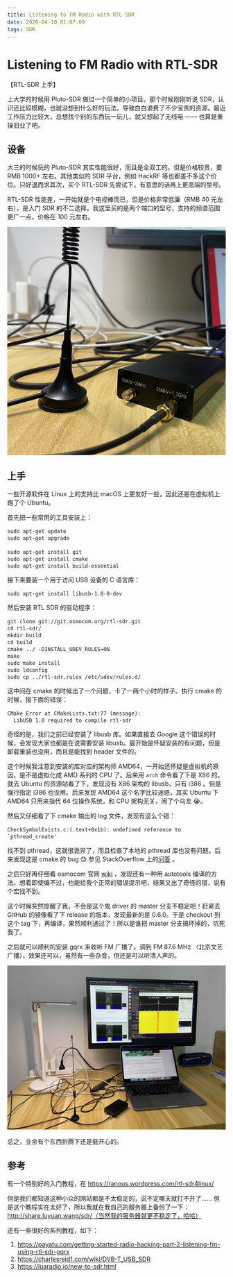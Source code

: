 ```yaml
---
title: Listening to FM Radio with RTL-SDR
date: 2020-04-10 01:07:09
tags: SDR
---
```


# Listening to FM Radio with RTL-SDR

【RTL-SDR 上手】

上大学的时候用 Pluto-SDR 做过一个简单的小项目。那个时候刚刚听说 SDR，认识还比较模糊，也就没想到什么好的玩法，导致白白浪费了不少宝贵的资源。最近工作压力比较大，总想找个别的东西玩一玩儿，就又想起了无线电 —— 也算是重操旧业了吧。

## 设备

大三的时候玩的 Pluto-SDR 其实性能很好，而且是全双工的。但是价格较贵，要 RMB 1000+ 左右。其他类似的 SDR 平台，例如 HackRF 等也都差不多这个价位。只好退而求其次，买个 RTL-SDR 先尝试下，有意思的话再上更高端的型号。

RTL-SDR 性能差，一开始就是个电视棒而已，但是价格非常低廉（RMB 40 元左右），是入门 SDR 的不二选择。我这里买的是两个端口的型号，支持的频谱范围更广一点，价格在 100 元左右。

![rtl-sdr-device](/img/listen-fm-rtl-sdr/rtl-sdr-device.jpg)

## 上手

一些开源软件在 Linux 上的支持比 macOS 上更友好一些，因此还是在虚拟机上跑了个 Ubuntu。

首先把一些常用的工具安装上：

```shell
sudo apt-get update
sudo apt-get upgrade

sudo apt-get install git
sudo apt-get install cmake
sudo apt-get install build-essential
```

接下来要装一个用于访问 USB 设备的 C 语言库：

```shell
sudo apt-get install libusb-1.0-0-dev
```

然后安装 RTL SDR 的驱动程序：

```shell
git clone git://git.osmocom.org/rtl-sdr.git
cd rtl-sdr/
mkdir build
cd build
cmake ../ -DINSTALL_UDEV_RULES=ON
make
sudo make install
sudo ldconfig
sudo cp ../rtl-sdr.rules /etc/udev/rules.d/
```

这中间在 cmake 的时候出了一个问题，卡了一两个小时的样子。执行 cmake 的时候，报下面的错误：

```
CMake Error at CMakeLists.txt:77 (message):
  LibUSB 1.0 required to compile rtl-sdr
```

奇怪的是，我们之前已经安装了 libusb 库。如果直接去 Google 这个错误的时候，会发现大家也都是在说需要安装 libusb。最开始是怀疑安装的有问题，但是卸载重装也没用，而且是能找到 header 文件的。

这个时候我注意到安装的库对应的架构师 AMD64，一开始还怀疑是虚拟机的原因，是不是虚拟化成 AMD 系列的 CPU 了。后来用 `arch` 命令看了下是 X86 的。就去 Ubuntu 的资源站看了下，发现没有 X86 架构的 libusb，只有 i386 。但是强行指定 i386 也没用。后来发现 AMD64 这个名字比较迷惑，其实 Ubuntu 下 AMD64 只用来指代 64 位操作系统，和 CPU 架构无关，闹了个乌龙 😭。

然后又仔细看了下 cmake 输出的 log 文件，发现有这么个错：

```shell
CheckSymbolExists.c:(.text+0x1b): undefined reference to `pthread_create'
```

找不到 pthread，这就很诡异了，而且检查了本地的 pthread 库也没有问题。后来发现这是 cmake 的 bug 😓 参见 StackOverflow 上的[问答](https://stackoverflow.com/questions/24813827/cmake-failing-to-detect-pthreads-due-to-warnings/25130590#25130590) 。

之后只好再仔细看 osmocom 官网 [wiki](https://osmocom.org/projects/rtl-sdr/wiki/Rtl-sdr) ，发现还有一种用 autotools 编译的方法。想着即使编不过，也能给我个正常的错误提示吧，结果又出了奇怪的错，说有个宏找不到。

这个时候突然惊醒了我，不会是这个鬼 driver 的 master 分支不稳定吧！赶紧去 GitHub 的镜像看了下 release 的版本，发现最新的是 0.6.0。于是 checkout 到这个 tag 下，再编译，果然顺利通过了！所以是谁把 master 分支搞坏掉的，坑死我了。

之后就可以顺利的安装 gqrx 来收听 FM 广播了。调到 FM 87.6 MHz （北京文艺广播），效果还可以，虽然有一些杂音，但还是可以听清人声的。

![desktop](/img/listen-fm-rtl-sdr/desktop.jpg)

总之，业余有个东西折腾下还是挺开心的。

## 参考

有一个特别好的入门教程，在 https://ranous.wordpress.com/rtl-sdr4linux/

但是我们都知道这种小众的网站都是不太稳定的，说不定哪天就打不开了…… 但是这个教程实在太好了，所以我就在我自己的服务器上备份了一下：http://share.luyuan.wang/sdr/（当然我的服务器就更不稳定了，哈哈）

还有一些很好的系列教程，如下：

1. https://payatu.com/getting-started-radio-hacking-part-2-listening-fm-using-rtl-sdr-gqrx
2. https://charlesreid1.com/wiki/DVB-T_USB_SDR
3. https://luaradio.io/new-to-sdr.html

